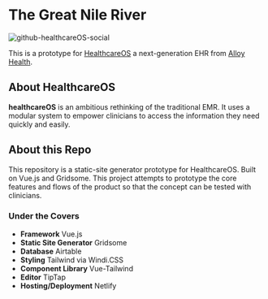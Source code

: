 # The Great Nile River

![github-healthcareOS-social](https://user-images.githubusercontent.com/67548487/183712961-b8d92d67-6c3c-4b30-903e-f1feb20d94a6.png)

This is a prototype for <a href="https://www.alloy.health/healthcareos">HealthcareOS</a> a next-generation EHR from <a href="https://www.alloy.health/">Alloy Health</a>.

## About HealthcareOS
<strong>healthcareOS</strong> is an ambitious rethinking of the traditional EMR. It uses a modular system to empower clinicians to access the information they need quickly and easily.

## About this Repo
This repository is a static-site generator prototype for HealthcareOS. Built on Vue.js and Gridsome. This project attempts to prototype the core features and flows of the product so that the concept can be tested with clinicians.

### Under the Covers
<ul>
<li><strong>Framework</strong> Vue.js</li>
<li><strong>Static Site Generator</strong> Gridsome</li>
<li><strong>Database</strong> Airtable</li>
<li><strong>Styling</strong> Tailwind via Windi.CSS</li>
<li><strong>Component Library</strong> Vue-Tailwind</li>
<li><strong>Editor</strong> TipTap</li>
<li><strong>Hosting/Deployment</strong> Netlify</li>
</ul>
